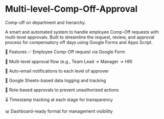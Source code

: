 # Multi-level-Comp-Off-Approval
Comp-off on department and hierarchy.

A smart and automated system to handle employee Comp-Off requests with multi-level approvals. Built to streamline the request, review, and approval process for compensatory off days using Google Forms and Apps Script.

🚀 Features
✅ Employee Comp-Off request via Google Form

👥 Multi-level approval flow (e.g., Team Lead → Manager → HR)

📧 Auto-email notifications to each level of approver

📄 Google Sheets-based data logging and tracking

🔐 Role-based approvals to prevent unauthorized actions

⏳ Timestamp tracking at each stage for transparency

📊 Dashboard-ready format for management visibility

